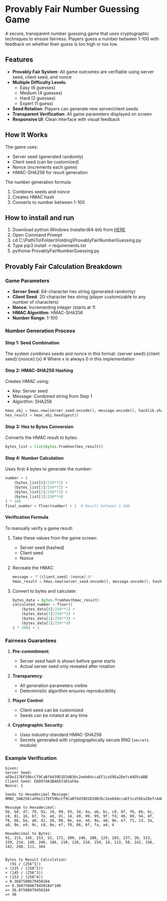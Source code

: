 # Provably Fair Number Guessing Game

A secure, transparent number guessing game that uses cryptographic techniques to ensure fairness. Players guess a number between 1-100 with feedback on whether their guess is too high or too low.

## Features

- **Provably Fair System**: All game outcomes are verifiable using server seed, client seed, and nonce
- **Multiple Difficulty Levels**: 
  - Easy (6 guesses)
  - Medium (4 guesses)
  - Hard (2 guesses)
  - Expert (1 guess)
- **Seed Rotation**: Players can generate new server/client seeds
- **Transparent Verification**: All game parameters displayed on screen
- **Responsive UI**: Clean interface with visual feedback

## How It Works

The game uses:
- Server seed (generated randomly)
- Client seed (can be customized)
- Nonce (increments each game)
- HMAC-SHA256 for result generation

The number generation formula:
1. Combines seeds and nonce
2. Creates HMAC hash
3. Converts to number between 1-100

## How to install and run

1. Download python Windows Installer(64-bit) from [HERE](https://www.python.org/downloads/release/python-3126/) 
2. Open Command Prompt
3. cd C:\Path\To\Folder\Holding\ProvablyFairNumberGuessing.py
4. Type pip3 install -r requirements.txt
5. pythonw ProvablyFairNumberGuessing.py

## Provably Fair Calculation Breakdown

### Game Parameters
- **Server Seed**: 64-character hex string (generated randomly)
- **Client Seed**: 20-character hex string (player customizable to any number of characters)
- **Nonce**: Incrementing integer (starts at 1)
- **HMAC Algorithm**: HMAC-SHA256
- **Number Range**: 1-100

### Number Generation Process

#### Step 1: Seed Combination
The system combines seeds and nonce in this format:
{server seed}:{client seed}:{nonce}:{x}  # Where x is always 0 in this implementation

#### Step 2: HMAC-SHA256 Hashing
Creates HMAC using:
- Key: Server seed
- Message: Combined string from Step 1
- Algorithm: SHA256

```python
hmac_obj = hmac.new(server_seed.encode(), message.encode(), hashlib.sha256)
hex_result = hmac_obj.hexdigest()
```

#### Step 3: Hex to Bytes Conversion
Converts the HMAC result to bytes:
```python
bytes_list = list(bytes.fromhex(hex_result))
```

#### Step 4: Number Calculation
Uses first 4 bytes to generate the number:

```python
number = (
    (bytes_list[0]/256**1) +
    (bytes_list[1]/256**2) +
    (bytes_list[2]/256**3) +
    (bytes_list[3]/256**4)
) * 100
final_number = floor(number) + 1  # Result between 1-100
```

#### Verification Formula
To manually verify a game result:

1. Take these values from the game screen:
   - Server seed (hashed)
   - Client seed
   - Nonce

2. Recreate the HMAC:
   ```python
   message = f"{client_seed}:{nonce}:0"
   hmac_result = hmac.new(server_seed.encode(), message.encode(), hashlib.sha256).hexdigest()
   ```

3. Convert to bytes and calculate:
   ```python
   bytes_data = bytes.fromhex(hmac_result)
   calculated_number = floor((
       (bytes_data[0]/256**1) +
       (bytes_data[1]/256**2) +
       (bytes_data[2]/256**3) +
       (bytes_data[3]/256**4)
   ) * 100) + 1
   ```

### Fairness Guarantees

1. **Pre-commitment**: 
   - Server seed hash is shown before game starts
   - Actual server seed only revealed after rotation

2. **Transparency**:
   - All generation parameters visible
   - Deterministic algorithm ensures reproducibility

3. **Player Control**:
   - Client seed can be customized
   - Seeds can be rotated at any time

4. **Cryptographic Security**:
   - Uses industry-standard HMAC-SHA256
   - Secrets generated with cryptographically secure RNG (`secrets` module)

### Example Verification
```
Given: 
Server Seed: aFDe1176F59bcCf9CaBf4d39D1D3dB36c2eeb04ccaEF1ca59Ea2DefcA4D5cABB 
Client Seed: EDD97dA3B4E83301aFba
Nonce: 1

Seeds to Hexadecimal Message:
HMAC_SHA256(aFDe1176F59bcCf9CaBf4d39D1D3dB36c2eeb04ccaEF1ca59Ea2DefcA4D5cABB:EDD97dA3B4E83301aFba:1:0)

Message to Hexadecimal:
5b, bd, d7, 79, 91, 19, 99, 93, 34, 4a, ab, bc, c8, 8f, f6, 6b, bc, c8, 81, 1b, b7, 7e, ed, d1, 14, 49, 99, 99, 9f, fd, d6, 69, 94, 4f, f6, 6b, ba, ad, d2, 28, 80, 0e, ea, a9, 9a, a0, 0e, e7, 71, 13, 3a, a8, 8e, e9, 9c, c8, 8e, ef, f8, 86, 6f, fa, a4, 4

Hexadecimal to Bytes:
91, 215, 145, 153, 52, 171, 200, 246, 188, 129, 183, 237, 20, 153, 159, 214, 148, 246, 186, 210, 128, 234, 154, 14, 113, 58, 142, 156, 142, 248, 111, 164


Bytes to Result Calculation:
  (91 / (256^1))
+ (215 / (256^2))
+ (145 / (256^3))
+ (153 / (256^4))
= 0.3687580679450184
=> 0.3687580679450184*100
=> 36.87580679450184
=> 36
```
